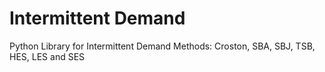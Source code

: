 # Intermittent Demand
Python Library for Intermittent Demand Methods: Croston, SBA, SBJ, TSB, HES, LES and SES
